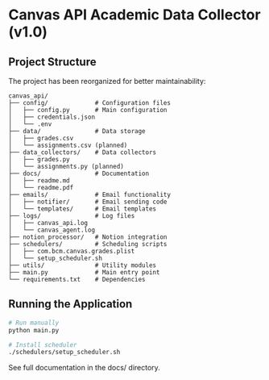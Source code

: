 # Canvas API Academic Data Collector (v1.0)

## Project Structure

The project has been reorganized for better maintainability:

```
canvas_api/
├── config/             # Configuration files
│   ├── config.py       # Main configuration
│   ├── credentials.json
│   └── .env
├── data/               # Data storage
│   ├── grades.csv
│   └── assignments.csv (planned)
├── data_collectors/    # Data collectors
│   ├── grades.py
│   └── assignments.py (planned)
├── docs/               # Documentation
│   ├── readme.md
│   └── readme.pdf
├── emails/             # Email functionality
│   ├── notifier/       # Email sending code
│   └── templates/      # Email templates
├── logs/               # Log files
│   ├── canvas_api.log
│   └── canvas_agent.log
├── notion_processor/   # Notion integration
├── schedulers/         # Scheduling scripts
│   ├── com.bcm.canvas.grades.plist
│   └── setup_scheduler.sh
├── utils/              # Utility modules
├── main.py             # Main entry point
└── requirements.txt    # Dependencies
```

## Running the Application

```bash
# Run manually
python main.py

# Install scheduler
./schedulers/setup_scheduler.sh
```

See full documentation in the docs/ directory.
